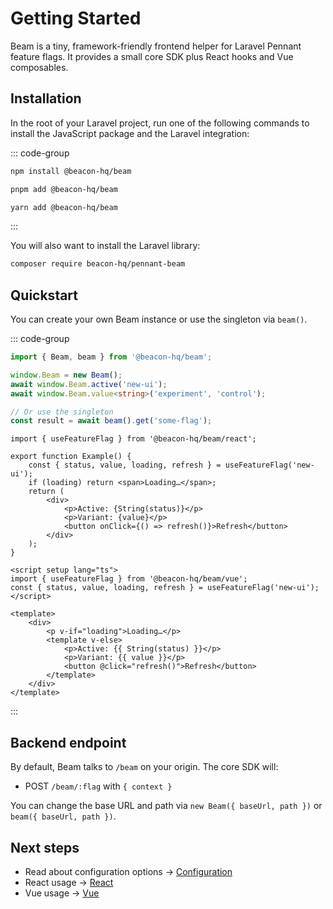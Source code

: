 # Getting Started

Beam is a tiny, framework-friendly frontend helper for Laravel Pennant feature flags. It provides a small core SDK plus React hooks and Vue composables.

## Installation

In the root of your Laravel project, run one of the following commands to install the JavaScript package and the Laravel integration:

::: code-group

```bash [npm]
npm install @beacon-hq/beam
```

```bash [pnpm]
pnpm add @beacon-hq/beam
```

```bash [yarn]
yarn add @beacon-hq/beam
```

:::

You will also want to install the Laravel library:

```bash
composer require beacon-hq/pennant-beam
```

## Quickstart

You can create your own Beam instance or use the singleton via `beam()`.

::: code-group

```ts [Core]
import { Beam, beam } from '@beacon-hq/beam';

window.Beam = new Beam();
await window.Beam.active('new-ui');
await window.Beam.value<string>('experiment', 'control');

// Or use the singleton
const result = await beam().get('some-flag');
```

```tsx [React]
import { useFeatureFlag } from '@beacon-hq/beam/react';

export function Example() {
    const { status, value, loading, refresh } = useFeatureFlag('new-ui');
    if (loading) return <span>Loading…</span>;
    return (
        <div>
            <p>Active: {String(status)}</p>
            <p>Variant: {value}</p>
            <button onClick={() => refresh()}>Refresh</button>
        </div>
    );
}
```

```vue [Vue]
<script setup lang="ts">
import { useFeatureFlag } from '@beacon-hq/beam/vue';
const { status, value, loading, refresh } = useFeatureFlag('new-ui');
</script>

<template>
    <div>
        <p v-if="loading">Loading…</p>
        <template v-else>
            <p>Active: {{ String(status) }}</p>
            <p>Variant: {{ value }}</p>
            <button @click="refresh()">Refresh</button>
        </template>
    </div>
</template>
```

:::

## Backend endpoint

By default, Beam talks to `/beam` on your origin. The core SDK will:

- POST `/beam/:flag` with `{ context }`

You can change the base URL and path via `new Beam({ baseUrl, path })` or `beam({ baseUrl, path })`.

## Next steps

- Read about configuration options → [Configuration](/guide/configuration)
- React usage → [React](/frameworks/react)
- Vue usage → [Vue](/frameworks/vue)
